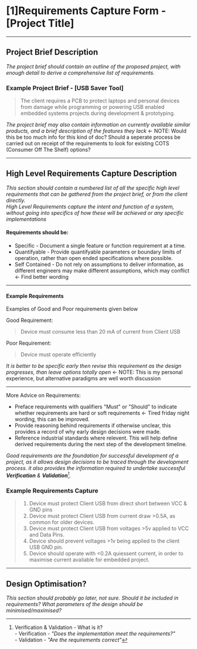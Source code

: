 # [1]Requirements Capture Form - [Project Title]

_______________________________________________________________________________________________________________________________________________________
## Project Brief Description
_The project brief should contain an outline of the proposed project, with enough detail to derive a comprehensive list of requirements._

### Example Project Brief - [USB Saver Tool]

> The client requires a PCB to protect laptops and personal devices from damage
> while programming or powering USB enabled embedded systems projects during
> development & prototyping.


_The project brief may also contain information on currently available similar products, and a brief description of the features they lack_ <- NOTE: Would this be too much info for this kind of doc? Should a seperate process be carried out on receipt of the requirements to look for existing COTS (Consumer Off The Shelf) options?

_______________________________________________________________________________________________________________________________________________________
## High Level Requirements Capture Description

*This section should contain a numbered list of all the specific high level requirements that can be gathered from the project brief, or from the client directly. <br>
High Level Requirements capture the intent and function of a system, without going into specifics of how these will be achieved or any specific implementations*

#### Requirements should be:
- Specific           - Document a single feature or function requirement at a time.                                                 <br>
- Quantifyable       - Provide quantifyable parameters or boundary limits of operation, rather than open ended specifications where possible.                <br>
- Self Contained     - Do not rely on assumptions to deliver information, as different engineers may make different assumptions, which may conflict <- Find better wording <br>

--------------------------------------------------------------------------------------
#### Example Requirements
Examples of Good and Poor requirements given below

Good Requirement:
> Device must consume less than 20 mA of current from Client USB

Poor Requirement:
> Device must operate efficiently

 
_It is better to be specific early then revise this requirement as the design progresses, than leave options totally open_ <- NOTE: This is my personal experience, but alternative paradigms are well worth discussion<br>

--------------------------------------------------------------------------------------

More Advice on Requirements:
- Preface requirements with qualifiers "Must" or "Should" to indicate whether requirements are hard or soft requirements <- Tired friday night wording, this can be improved.<br>
- Provide reasoning behind requirements if otherwise unclear, this provides a record of why early design decisions were made.<br>
- Reference industrial standards where relevent. This will help define derived requirements during the next step of the development timeline. <br>

_Good requirements are the foundation for successful development of a project, as it allows design decisions to be traced through the development process.
it also provides the information required to undertake successful **Verification** & **Validation**[^V&V]._ 


### Example Requirements Capture

>
> 1. Device must protect Client USB from direct short between VCC & GND pins                                            <br>
> 2. Device must protect Client USB from current draw >0.5A, as common for older devices.                               <br>
> 3. Device must protect Client USB from voltages >5v applied to VCC and Data Pins.                                     <br>
> 4. Device should prevent voltages >1v being applied to the client USB GND pin.                                        <br>
> 5. Device should operate with <0.2A quiessent current, in order to maximise current available for embedded project.   <br>
> 


_______________________________________________________________________________________________________________________________________________________
## Design Optimisation?

_This section should probably go later, not sure. Should it be included in requirements?
What parameters of the design should be minimised/maximised?_


[^V&V]: Verification & Validation - What is it? <br>
        - Verification - _"Does the implementation meet the requirements?"_ <br>
        - Validation   - _"Are the requirements correct"_
